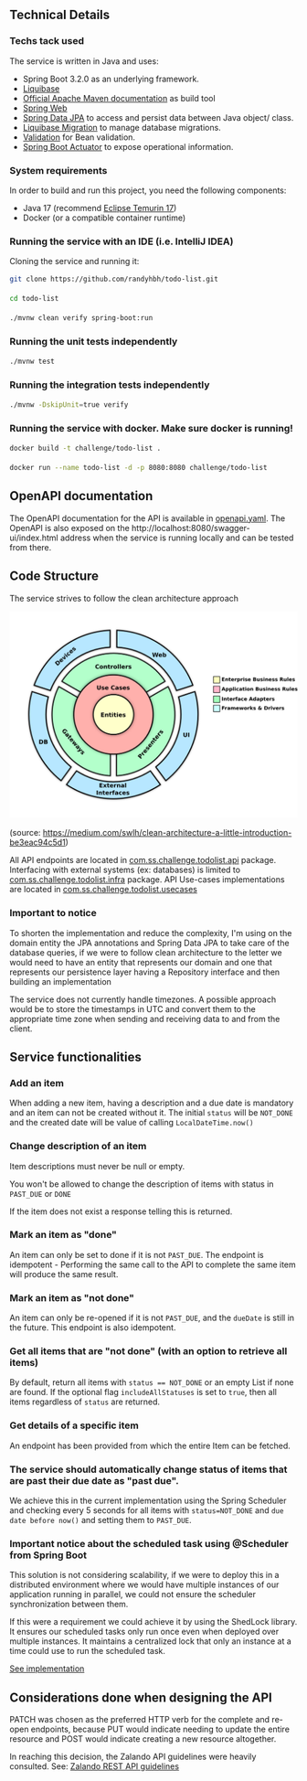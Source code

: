 ## Technical Details

### Techs tack used

The service is written in Java and uses:
* Spring Boot 3.2.0 as an underlying framework.
* [Liquibase](https://www.liquibase.org/)
* [Official Apache Maven documentation](https://maven.apache.org/guides/index.html) as build tool
* [Spring Web](https://docs.spring.io/spring-boot/docs/3.2.0/reference/htmlsingle/index.html#web)
* [Spring Data JPA](https://docs.spring.io/spring-boot/docs/3.2.0/reference/htmlsingle/index.html#data.sql.jpa-and-spring-data) to access and persist data between Java object/ class.
* [Liquibase Migration](https://docs.spring.io/spring-boot/docs/3.2.0/reference/htmlsingle/index.html#howto.data-initialization.migration-tool.liquibase) to manage database migrations.
* [Validation](https://docs.spring.io/spring-boot/docs/3.2.0/reference/htmlsingle/index.html#io.validation) for Bean validation.
* [Spring Boot Actuator](https://docs.spring.io/spring-boot/docs/3.2.0/reference/htmlsingle/index.html#actuator) to expose operational information.

### System requirements

In order to build and run this project, you need the following components:

- Java 17 (recommend [Eclipse Temurin 17](https://adoptium.net/temurin/releases/?version=17))
- Docker (or a compatible container runtime)

### Running the service with an IDE (i.e. IntelliJ IDEA)

Cloning the service and running it:
```sh
git clone https://github.com/randyhbh/todo-list.git

cd todo-list

./mvnw clean verify spring-boot:run
```

### Running the unit tests independently
```sh
./mvnw test
```

### Running the integration tests independently
```sh
./mvnw -DskipUnit=true verify
```

### Running the service with docker. Make sure docker is running!
```sh
docker build -t challenge/todo-list .

docker run --name todo-list -d -p 8080:8080 challenge/todo-list
```

## OpenAPI documentation
The OpenAPI documentation for the API is available in [openapi.yaml](openapi.yaml). The OpenAPI is also exposed on the 
http://localhost:8080/swagger-ui/index.html address when the service is running locally and can be tested from there.

## Code Structure

The service strives to follow the clean architecture approach

![clean architecture diagram](docs/clean_architecture.png)

(source: https://medium.com/swlh/clean-architecture-a-little-introduction-be3eac94c5d1)

All API endpoints are located in [com.ss.challenge.todolist.api](src/main/java/com/ss/challenge/todolist/api/http) package. 
Interfacing with external systems (ex: databases) is limited to [com.ss.challenge.todolist.infra](src/main/java/com/ss/challenge/todolist/infra) 
package. API Use-cases implementations are located in [com.ss.challenge.todolist.usecases](src/main/java/com/ss/challenge/todolist/usecases)

### Important to notice
To shorten the implementation and reduce the complexity, I'm using on the domain entity the JPA annotations and Spring 
Data JPA to take care of the database queries, if we were to follow clean architecture to the letter we would need to 
have an entity that represents our domain and one that represents our persistence layer having a Repository interface
and then building an implementation

The service does not currently handle timezones. A possible approach would be to store the timestamps in UTC and convert
them to the appropriate time zone when sending and receiving data to and from the client.

## Service functionalities

### Add an item
When adding a new item, having a description and a due date is mandatory and an item can not be created without it.
The initial `status` will be `NOT_DONE` and the created date will be value of calling `LocalDateTime.now()`

### Change description of an item
Item descriptions must never be null or empty. 

You won't be allowed to change the description of items with status in `PAST_DUE` or `DONE`

If the item does not exist a response telling this is returned.

### Mark an item as "done"
An item can only be set to done if it is not `PAST_DUE`.
The endpoint is idempotent - Performing the same call to the API to complete the same item will produce the same result.

### Mark an item as "not done"
An item can only be re-opened if it is not `PAST_DUE`, and the `dueDate` is still in the future. 
This endpoint is also idempotent.

### Get all items that are "not done" (with an option to retrieve all items)
By default, return all items with `status == NOT_DONE` or an empty List if none are found. If the optional flag 
`includeAllStatuses` is set to `true`, then all items regardless of `status` are returned.

### Get details of a specific item
An endpoint has been provided from which the entire Item can be fetched.

### The service should automatically change status of items that are past their due date as "past due".
We achieve this in the current implementation using the Spring Scheduler and checking every 5 seconds for all items with 
`status=NOT_DONE` and `due date before now()` and setting them to `PAST_DUE`.

### Important notice about the scheduled task using @Scheduler from Spring Boot
This solution is not considering scalability, if we were to deploy this in a distributed environment where we would have 
multiple instances of our application running in parallel, we could not ensure the scheduler synchronization between them.

If this were a requirement we could achieve it by using the ShedLock library. It ensures our scheduled tasks only run 
once even when deployed over multiple instances. It maintains a centralized lock that only an instance at a time could 
use to run the scheduled task.

[See implementation](src/main/java/com/ss/challenge/todolist/usecases/expiration/apply/ApplyExpirationUseCase.java) 

## Considerations done when designing the API
PATCH was chosen as the preferred HTTP verb for the complete and re-open endpoints, because PUT would indicate needing 
to update the entire resource and POST would indicate creating a new resource altogether.

In reaching this decision, the Zalando API guidelines were heavily consulted. See: [Zalando REST API guidelines](https://opensource.zalando.com/restful-api-guidelines/#patch)